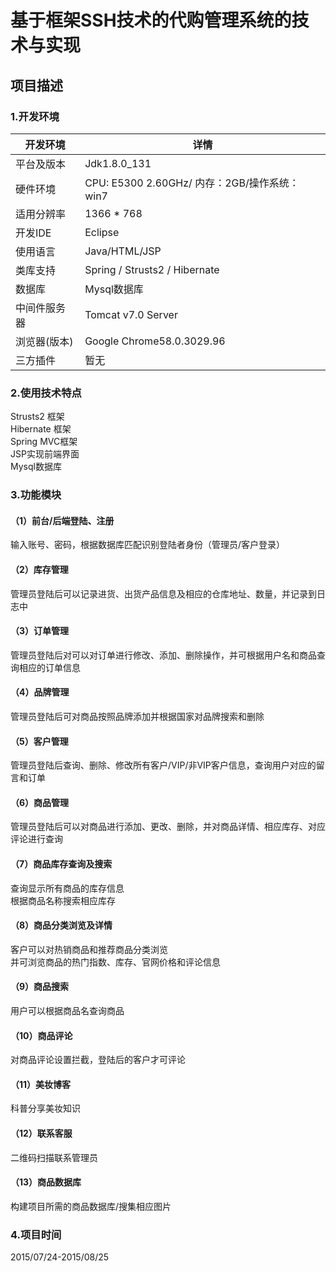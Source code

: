 基于框架SSH技术的代购管理系统的技术与实现
====
项目描述
----
### 1.开发环境
|开发环境  |详情|
|-----|----|
|平台及版本|Jdk1.8.0_131|
|硬件环境|CPU: E5300 2.60GHz/ 内存：2GB/操作系统：win7|
|适用分辨率|1366 * 768|
|开发IDE|Eclipse|
|使用语言|Java/HTML/JSP|
|类库支持|Spring  / Strusts2 / Hibernate|
|数据库|Mysql数据库|
|中间件服务器|Tomcat v7.0 Server|
|浏览器(版本)|Google Chrome58.0.3029.96|
|三方插件|暂无|
### 2.使用技术特点
Strusts2 框架<br>
Hibernate 框架<br>
Spring MVC框架<br>
JSP实现前端界面<br>
Mysql数据库<br>
### 3.功能模块
#### （1）前台/后端登陆、注册
输入账号、密码，根据数据库匹配识别登陆者身份（管理员/客户登录）<br>
#### （2）库存管理
管理员登陆后可以记录进货、出货产品信息及相应的仓库地址、数量，并记录到日志中<br>
#### （3）订单管理
管理员登陆后对可以对订单进行修改、添加、删除操作，并可根据用户名和商品查询相应的订单信息<br>
#### （4）品牌管理
管理员登陆后可对商品按照品牌添加并根据国家对品牌搜索和删除<br>
#### （5）客户管理
管理员登陆后查询、删除、修改所有客户/VIP/非VIP客户信息，查询用户对应的留言和订单<br>
#### （6）商品管理
管理员登陆后可以对商品进行添加、更改、删除，并对商品详情、相应库存、对应评论进行查询<br>
#### （7）商品库存查询及搜索
查询显示所有商品的库存信息<br>
根据商品名称搜索相应库存<br>
#### （8）商品分类浏览及详情
客户可以对热销商品和推荐商品分类浏览<br>
并可浏览商品的热门指数、库存、官网价格和评论信息<br>
#### （9）商品搜索
用户可以根据商品名查询商品<br>
#### （10）商品评论
对商品评论设置拦截，登陆后的客户才可评论<br>
#### （11）美妆博客
科普分享美妆知识<br>
#### （12）联系客服
二维码扫描联系管理员<br>
#### （13）商品数据库
构建项目所需的商品数据库/搜集相应图片<br>
### 4.项目时间
2015/07/24-2015/08/25
